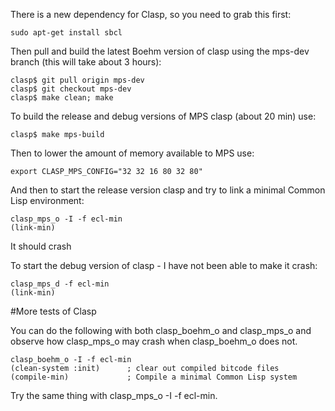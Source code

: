 There is a new dependency for Clasp, so you need to grab this first:
```
sudo apt-get install sbcl
```

Then pull and build the latest Boehm version of clasp using the mps-dev branch (this will take about 3 hours):

```
clasp$ git pull origin mps-dev
clasp$ git checkout mps-dev
clasp$ make clean; make
```

To build the release and debug versions of MPS clasp (about 20 min) use:

```
clasp$ make mps-build
```

Then to lower the amount of memory available to MPS use:

```
export CLASP_MPS_CONFIG="32 32 16 80 32 80"
```

And then to start the release version clasp and try to link a minimal Common Lisp environment:

```
clasp_mps_o -I -f ecl-min
(link-min)
```

It should crash

To start the debug version of clasp - I have not been able to make it crash:

```
clasp_mps_d -f ecl-min
(link-min)
```

#More tests of Clasp 

You can do the following with both clasp_boehm_o and clasp_mps_o and observe how clasp_mps_o may crash when clasp_boehm_o does not.

```
clasp_boehm_o -I -f ecl-min
(clean-system :init)      ; clear out compiled bitcode files
(compile-min)             ; Compile a minimal Common Lisp system
```

Try the same thing with clasp_mps_o -I -f ecl-min.  